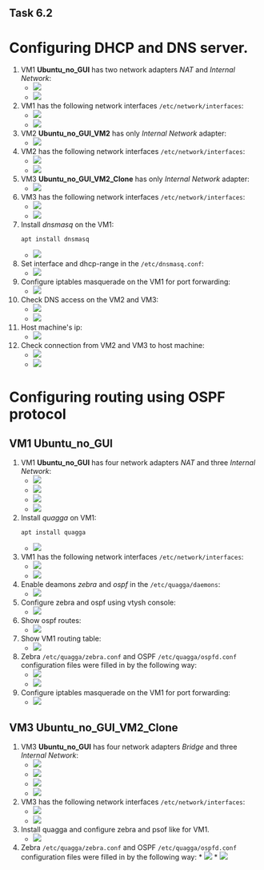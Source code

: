 ## Task 6.2
# Configuring DHCP and DNS server.
1) VM1 **Ubuntu_no_GUI** has two network adapters *NAT* and *Internal Network*:
	* ![](https://i.imgur.com/XCh8Lcn.png)
	* ![](https://i.imgur.com/ikCkxIN.png)
2) VM1 has the following network interfaces ``/etc/network/interfaces``:
	* ![](https://i.imgur.com/Fh2GgxX.png)
	* ![](https://i.imgur.com/O4UfnHL.png)
3) VM2 **Ubuntu_no_GUI_VM2** has only *Internal Network* adapter:
	* ![](https://i.imgur.com/nL8lji7.png)
4) VM2 has the following network interfaces ``/etc/network/interfaces``:
	* ![](https://i.imgur.com/3df4U6D.png)
	* ![](https://i.imgur.com/CWX7cML.png)
5) VM3 **Ubuntu_no_GUI_VM2_Clone** has only *Internal Network* adapter:
	* ![](https://i.imgur.com/swwVxOZ.png)
6) VM3 has the following network interfaces ``/etc/network/interfaces``:
	* ![](https://i.imgur.com/xWaRjKo.png)
	* ![](https://i.imgur.com/zk75JVC.png)
7) Install *dnsmasq* on the VM1:
	```
	apt install dnsmasq
	```
	* ![](https://i.imgur.com/1NSuvcd.png)
8) Set interface and dhcp-range in the ``/etc/dnsmasq.conf``:
	* ![](https://i.imgur.com/EGL7zt4.png)
9) Configure iptables masquerade on the VM1 for port forwarding:
	* ![](https://i.imgur.com/D1yQnUO.png)
10) Check DNS access on the VM2 and VM3:
	* ![](https://i.imgur.com/C9XMUkp.png)
	* ![](https://i.imgur.com/VTa5Yon.png)
11) Host machine's ip:
	* ![](https://i.imgur.com/jYTVPDd.png)
12) Check connection from VM2 and VM3 to host machine:
	* ![](https://i.imgur.com/8exAtei.png)
	* ![](https://i.imgur.com/APzKgdu.png)

# Configuring routing using OSPF protocol
## VM1 **Ubuntu_no_GUI** 
1) VM1 **Ubuntu_no_GUI** has four network adapters *NAT* and three *Internal Network*:
	* ![](https://i.imgur.com/VdXjMe7.png)
	* ![](https://i.imgur.com/c247JnG.png)
	* ![](https://i.imgur.com/TZ7OVjj.png)
	* ![](https://i.imgur.com/kxCuLZ3.png)
2) Install *quagga* on VM1:
	```
	apt install quagga
	```
	* ![](https://i.imgur.com/wQyRSbk.png)
3) VM1 has the following network interfaces ``/etc/network/interfaces``:
	* ![](https://i.imgur.com/V5z8d5o.png)
	* ![](https://i.imgur.com/GP5qRgj.png)
4) Enable deamons *zebra* and *ospf* in the ``/etc/quagga/daemons``:
	* ![](https://i.imgur.com/SZGEamD.png)
5) Configure zebra and ospf using vtysh console:
	* ![](https://i.imgur.com/XllQL7X.png)
6) Show ospf routes:
	* ![](https://i.imgur.com/vV6D2DU.png)
7) Show VM1 routing table:
	* ![](https://i.imgur.com/q658KO0.png)
8) Zebra ``/etc/quagga/zebra.conf``  and OSPF ``/etc/quagga/ospfd.conf`` configuration files were filled in by the following way:
	* ![](https://i.imgur.com/4W1wh9O.png)
	* ![](https://i.imgur.com/zFlerfL.png) 
9) Configure iptables masquerade on the VM1 for port forwarding:
	* ![](https://i.imgur.com/fcvvUcO.png)
## VM3 **Ubuntu_no_GUI_VM2_Clone** 
1) VM3 **Ubuntu_no_GUI** has four network adapters *Bridge* and three *Internal Network*:
	* ![](https://i.imgur.com/9MdCfI0.png)
	* ![](https://i.imgur.com/7cDXodR.png)
	* ![](https://i.imgur.com/O3J2tVd.png)
	* ![](https://i.imgur.com/O3J2tVd.png)
2) VM3 has the following network interfaces ``/etc/network/interfaces``:
	* ![](https://i.imgur.com/PGmNV78.png)
	* ![](https://i.imgur.com/AGp26Jj.png)
3) Install quagga and configure zebra and psof like for VM1.
	* ![](https://i.imgur.com/LEmaryA.png)
4) Zebra ``/etc/quagga/zebra.conf``  and OSPF ``/etc/quagga/ospfd.conf`` configuration files were filled in by the following way:
        * ![](https://i.imgur.com/KumJcAu.png)
        * ![](https://i.imgur.com/nzrqtEr.png)
